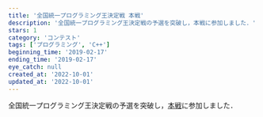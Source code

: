 ```yaml
---
title: '全国統一プログラミング王決定戦 本戦'
description: '全国統一プログラミング王決定戦の予選を突破し，本戦に参加しました．'
stars: 1
category: 'コンテスト'
tags: ['プログラミング', 'C++']
beginning_time: '2019-02-17'
ending_time: '2019-02-17'
eye_catch: null
created_at: '2022-10-01'
updated_at: '2022-10-01'
---
```


全国統一プログラミング王決定戦の予選を突破し，[本戦](https://atcoder.jp/contests/nikkei2019-final)に参加しました．
